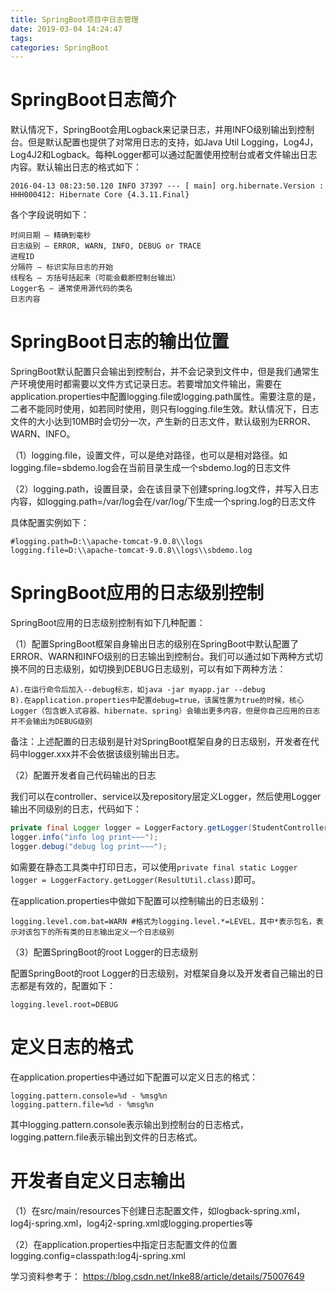```yaml
---
title: SpringBoot项目中日志管理
date: 2019-03-04 14:24:47
tags:
categories: SpringBoot
---
```


# SpringBoot日志简介

默认情况下，SpringBoot会用Logback来记录日志，并用INFO级别输出到控制台。但是默认配置也提供了对常用日志的支持，如Java Util Logging，Log4J，Log4J2和Logback。每种Logger都可以通过配置使用控制台或者文件输出日志内容。默认输出日志的格式如下：

    2016-04-13 08:23:50.120 INFO 37397 --- [ main] org.hibernate.Version : HHH000412: Hibernate Core {4.3.11.Final}

各个字段说明如下：

    时间日期 — 精确到毫秒
    日志级别 — ERROR, WARN, INFO, DEBUG or TRACE
    进程ID
    分隔符 — 标识实际日志的开始
    线程名 — 方括号括起来（可能会截断控制台输出）
    Logger名 — 通常使用源代码的类名
    日志内容

# SpringBoot日志的输出位置

SpringBoot默认配置只会输出到控制台，并不会记录到文件中，但是我们通常生产环境使用时都需要以文件方式记录日志。若要增加文件输出，需要在application.properties中配置logging.file或logging.path属性。需要注意的是，二者不能同时使用，如若同时使用，则只有logging.file生效。默认情况下，日志文件的大小达到10MB时会切分一次，产生新的日志文件，默认级别为ERROR、WARN、INFO。

（1）logging.file，设置文件，可以是绝对路径，也可以是相对路径。如logging.file=sbdemo.log会在当前目录生成一个sbdemo.log的日志文件

（2）logging.path，设置目录，会在该目录下创建spring.log文件，并写入日志内容，如logging.path=/var/log会在/var/log/下生成一个spring.log的日志文件

具体配置实例如下：

    #logging.path=D:\\apache-tomcat-9.0.8\\logs
    logging.file=D:\\apache-tomcat-9.0.8\\logs\\sbdemo.log

# SpringBoot应用的日志级别控制

SpringBoot应用的日志级别控制有如下几种配置：

（1）配置SpringBoot框架自身输出日志的级别在SpringBoot中默认配置了ERROR、WARN和INFO级别的日志输出到控制台。我们可以通过如下两种方式切换不同的日志级别，如切换到DEBUG日志级别，可以有如下两种方法：

    A).在运行命令后加入--debug标志，如java -jar myapp.jar --debug
    B).在application.properties中配置debug=true，该属性置为true的时候，核心Logger（包含嵌入式容器、hibernate、spring）会输出更多内容，但是你自己应用的日志并不会输出为DEBUG级别

备注：上述配置的日志级别是针对SpringBoot框架自身的日志级别，开发者在代码中logger.xxx并不会依据该级别输出日志。

（2）配置开发者自己代码输出的日志

我们可以在controller、service以及repository层定义Logger，然后使用Logger输出不同级别的日志，代码如下：

```java
private final Logger logger = LoggerFactory.getLogger(StudentController.class); //参数一定要是当前类的类对象，将会在日志中有体现
logger.info("info log print~~~");
logger.debug("debug log print~~~");
```

如需要在静态工具类中打印日志，可以使用`private final static Logger logger = LoggerFactory.getLogger(ResultUtil.class)`即可。

在application.properties中做如下配置可以控制输出的日志级别：

    logging.level.com.bat=WARN #格式为logging.level.*=LEVEL，其中*表示包名，表示对该包下的所有类的日志输出定义一个日志级别

（3）配置SpringBoot的root Logger的日志级别

配置SpringBoot的root Logger的日志级别，对框架自身以及开发者自己输出的日志都是有效的，配置如下：

    logging.level.root=DEBUG

# 定义日志的格式

在application.properties中通过如下配置可以定义日志的格式：

    logging.pattern.console=%d - %msg%n
    logging.pattern.file=%d - %msg%n

其中logging.pattern.console表示输出到控制台的日志格式，logging.pattern.file表示输出到文件的日志格式。

# 开发者自定义日志输出

（1）在src/main/resources下创建日志配置文件，如logback-spring.xml，log4j-spring.xml，log4j2-spring.xml或logging.properties等

（2）在application.properties中指定日志配置文件的位置logging.config=classpath:log4j-spring.xml

学习资料参考于：
https://blog.csdn.net/Inke88/article/details/75007649

